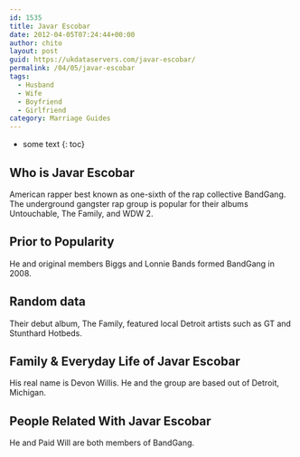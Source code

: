 ```yaml
---
id: 1535
title: Javar Escobar
date: 2012-04-05T07:24:44+00:00
author: chito
layout: post
guid: https://ukdataservers.com/javar-escobar/
permalink: /04/05/javar-escobar
tags:
  - Husband
  - Wife
  - Boyfriend
  - Girlfriend
category: Marriage Guides
---
```


* some text
{: toc}
          
          
## Who is  Javar Escobar
                  
                  
                  
American rapper best known as one-sixth of the rap collective BandGang. The underground gangster rap group is popular for their albums Untouchable, The Family, and WDW 2.
                  
                
                
                
## Prior to Popularity 
                  
                  
                  
He and original members Biggs and Lonnie Bands formed BandGang in 2008.
                  
                
                
                
## Random data 
                  
                  
                  
Their debut album, The Family, featured local Detroit artists such as GT and Stunthard Hotbeds.
                  
                
                
                
## Family & Everyday Life of Javar Escobar
                  
                  
                  
His real name is Devon Willis. He and the group are based out of Detroit, Michigan.
                  
                
                
                
## People Related With  Javar Escobar
                  
                  
                  
He and Paid Will are both members of BandGang.
                  
                
              
            
          
          
          
    
    
  
